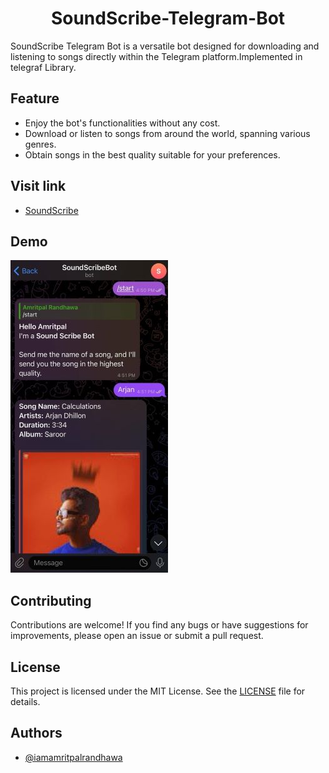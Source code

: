 
<h1 align="center">SoundScribe-Telegram-Bot
</h1>

SoundScribe Telegram Bot is a versatile bot designed for downloading and listening to songs directly within the Telegram platform.Implemented in telegraf Library.

## Feature
* Enjoy the bot's functionalities without any cost.
* Download or listen to songs from around the world, spanning various genres.
* Obtain songs in the best quality suitable for your preferences.

## Visit link 
 * [SoundScribe](https://t.me/soundscribebot) 
## Demo
![Image Description](https://github.com/iamamritpalrandhawa/SoundScribe-Telegram-Bot/blob/main/sound-scribe-demo.jpg)

## Contributing
Contributions are welcome! If you find any bugs or have suggestions for improvements, please open an issue or submit a pull request.

## License 
This project is licensed under the MIT License. See the [LICENSE](LICENSE) file for details.

## Authors
- [@iamamritpalrandhawa](https://www.github.com/iamamritpalrandhawa)
